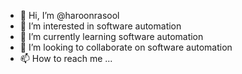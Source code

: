 - 👋 Hi, I’m @haroonrasool
- 👀 I’m interested in software automation
- 🌱 I’m currently learning software automation
- 💞️ I’m looking to collaborate on software automation
- 📫 How to reach me ...

<!---
haroonrasool/haroonrasool is a ✨ special ✨ repository because its `README.md` (this file) appears on your GitHub profile.
You can click the Preview link to take a look at your changes.
--->
